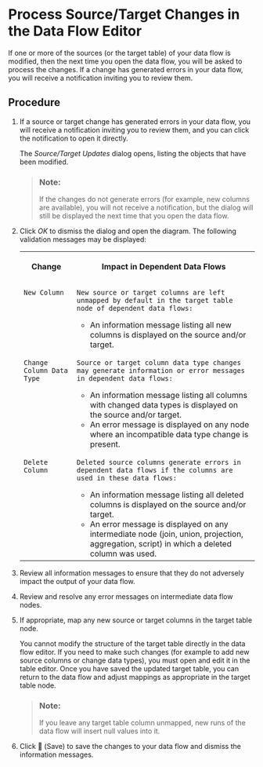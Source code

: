 <!-- loio0af80aa3a0774c67803565fe0888df99 -->

<link rel="stylesheet" type="text/css" href="../css/sap-icons.css"/>

# Process Source/Target Changes in the Data Flow Editor

If one or more of the sources \(or the target table\) of your data flow is modified, then the next time you open the data flow, you will be asked to process the changes. If a change has generated errors in your data flow, you will receive a notification inviting you to review them.



## Procedure

1.  If a source or target change has generated errors in your data flow, you will receive a notification inviting you to review them, and you can click the notification to open it directly.

    The *Source/Target Updates* dialog opens, listing the objects that have been modified.

    > ### Note:  
    > If the changes do not generate errors \(for example, new columns are available\), you will not receive a notification, but the dialog will still be displayed the next time that you open the data flow.

2.  Click *OK* to dismiss the dialog and open the diagram. The following validation messages may be displayed:


    <table>
    <tr>
    <th valign="top">

    Change


    
    </th>
    <th valign="top">

    Impact in Dependent Data Flows


    
    </th>
    </tr>
    <tr>
    <td valign="top">
    
        New Column


    
    </td>
    <td valign="top">
    
        New source or target columns are left unmapped by default in the target table node of dependent data flows:

    -   An information message listing all new columns is displayed on the source and/or target.


    
    </td>
    </tr>
    <tr>
    <td valign="top">
    
        Change Column Data Type


    
    </td>
    <td valign="top">
    
        Source or target column data type changes may generate information or error messages in dependent data flows:

    -   An information message listing all columns with changed data types is displayed on the source and/or target.
    -   An error message is displayed on any node where an incompatible data type change is present.


    
    </td>
    </tr>
    <tr>
    <td valign="top">
    
        Delete Column


    
    </td>
    <td valign="top">
    
        Deleted source columns generate errors in dependent data flows if the columns are used in these data flows:

    -   An information message listing all deleted columns is displayed on the source and/or target.
    -   An error message is displayed on any intermediate node \(join, union, projection, aggregation, script\) in which a deleted column was used.


    
    </td>
    </tr>
    </table>
    
3.  Review all information messages to ensure that they do not adversely impact the output of your data flow.

4.  Review and resolve any error messages on intermediate data flow nodes.

5.  If appropriate, map any new source or target columns in the target table node.

    You cannot modify the structure of the target table directly in the data flow editor. If you need to make such changes \(for example to add new source columns or change data types\), you must open and edit it in the table editor. Once you have saved the updated target table, you can return to the data flow and adjust mappings as appropriate in the target table node.

    > ### Note:  
    > If you leave any target table column unmapped, new runs of the data flow will insert null values into it.

6.  Click <span class="FPA-icons"></span> \(Save\) to save the changes to your data flow and dismiss the information messages.


